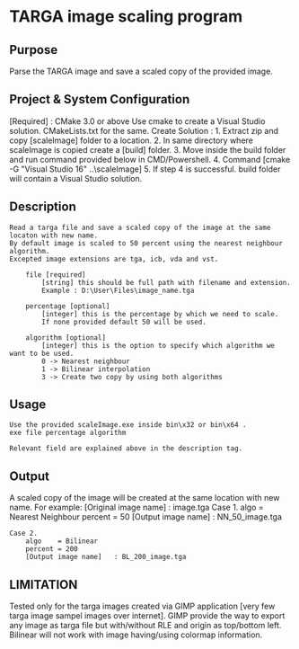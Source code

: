 TARGA image scaling program
==========================

Purpose
-------
Parse the TARGA image and save a scaled copy of the provided image.


Project & System Configuration
------------------------------
[Required] : CMake 3.0 or above
Use cmake to create a Visual Studio solution. CMakeLists.txt for the same.
	Create Solution :
		1. Extract zip and copy [scaleImage] folder to a location.
		2. In same directory where scaleImage is copied create a [build] folder.
		3. Move inside the build folder and run command provided below in CMD/Powershell.
		4. Command [cmake -G "Visual Studio 16" ..\scaleImage\]
		5. If step 4 is successful. build folder will contain a Visual Studio solution.


Description
-----------
	Read a targa file and save a scaled copy of the image at the same locaton with new name.
	By default image is scaled to 50 percent using the nearest neighbour algorithm.
	Excepted image extensions are tga, icb, vda and vst.

		file [required]
			[string] this should be full path with filename and extension.
			Example : D:\User\Files\image_name.tga

		percentage [optional]
			[integer] this is the percentage by which we need to scale.
			If none provided default 50 will be used.

		algorithm [optional]
			[integer] this is the option to specify which algorithm we want to be used.
			0 -> Nearest neighbour
			1 -> Bilinear interpolation
			3 -> Create two copy by using both algorithms


Usage
-----
	Use the provided scaleImage.exe inside bin\x32 or bin\x64 .
	exe file percentage algorithm

	Relevant field are explained above in the description tag.

Output
------
A scaled copy of the image will be created at the same location with new name.
For example:
	[Original image name] : image.tga
	Case 1.
		algo    = Nearest Neighbour
		percent = 50
		[Output image name]   : NN_50_image.tga
	
	Case 2.
		algo    = Bilinear
		percent = 200
		[Output image name]   : BL_200_image.tga


LIMITATION
----------
Tested only for the targa images created via GIMP application [very few targa image sampel images over internet].
GIMP provide the way to export any image as targa file but with/without RLE and origin as top/bottom left.
Bilinear will not work with image having/using colormap information.
